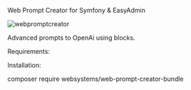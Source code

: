 Web Prompt Creator for Symfony & EasyAdmin

![webpromptcreator](https://github.com/websystemspl/WebPromptCreatorBundle/assets/19324646/845a3a28-0cbf-4242-81c6-5c30f001ed4a)

Advanced prompts to OpenAi using blocks.

Requirements:

Installation:

composer require websystems/web-prompt-creator-bundle
